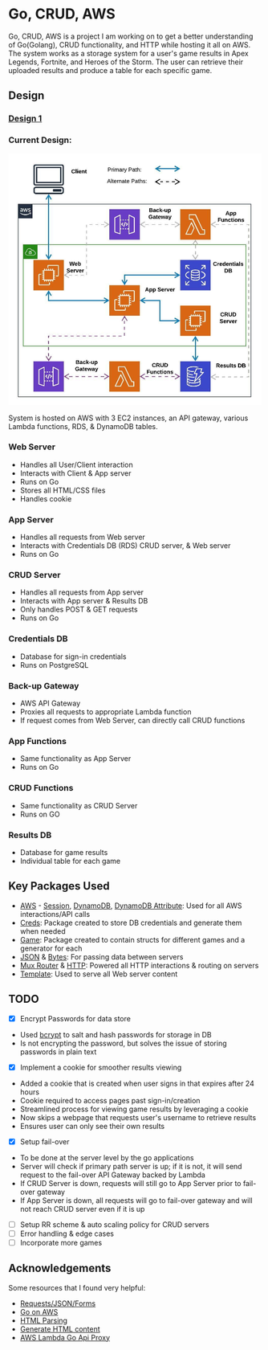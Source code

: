 # Go, CRUD, AWS
Go, CRUD, AWS is a project I am working on to get a better understanding of Go(Golang), CRUD functionality, and HTTP while hosting it all on AWS. The system works as a storage system for a user's game results in Apex Legends, Fortnite, and Heroes of the Storm.  The user can retrieve their uploaded results and produce a table for each specific game.
## Design
### [Design 1](https://github.com/dwright20/go-crud-aws/blob/master/Images/ArchitectureDiagram.jpg)
### Current Design:
![Architecture Diagram](https://github.com/dwright20/go-crud-aws/blob/master/Images/ArchitectureDiagram2.jpeg)

System is hosted on AWS with 3 EC2 instances, an API gateway, various Lambda functions, RDS, & DynamoDB  tables.
### Web Server
- Handles all User/Client interaction
- Interacts with Client & App server
- Runs on Go
- Stores all HTML/CSS files
- Handles cookie
### App Server
- Handles all requests from Web server
- Interacts with Credentials DB (RDS) CRUD server, & Web server
- Runs on Go
### CRUD Server
- Handles all requests from App server
- Interacts with App server & Results DB
- Only handles POST & GET requests
- Runs on Go
### Credentials DB
- Database for sign-in credentials
- Runs on PostgreSQL
### Back-up Gateway
- AWS API Gateway
- Proxies all requests to appropriate Lambda function
- If request comes from Web Server, can directly call CRUD functions
### App Functions
- Same functionality as App Server
- Runs on Go
### CRUD Functions
- Same functionality as CRUD Server
- Runs on GO
### Results DB
- Database for game results
- Individual table for each game 
## Key Packages Used
- [AWS](https://github.com/aws/aws-sdk-go) - [Session](https://github.com/aws/aws-sdk-go/aws/session), [DynamoDB](https://github.com/aws/aws-sdk-go/service/dynamodb), [DynamoDB Attribute](https://github.com/aws/aws-sdk-go/service/dynamodb/dynamodbattribute): Used for all AWS interactions/API calls
- [Creds](https://github.com/dwright20/go-crud-aws/blob/master/Packages/hiddenCreds.go): Package created to store DB credentials and generate them when needed
- [Game](https://github.com/dwright20/go-crud-aws/blob/master/Packages/game.go): Package created to contain structs for different games and a generator for each
- [JSON](https://golang.org/pkg/encoding/json/) & [Bytes](https://golang.org/pkg/bytes/): For passing data between servers 
- [Mux Router](https://github.com/gorilla/mux) & [HTTP](https://golang.org/pkg/net/http/): Powered all HTTP interactions & routing on servers
- [Template](https://golang.org/pkg/html/template/): Used to serve all Web server content
## TODO
- [x] Encrypt Passwords for data store
* Used [bcrypt](https://godoc.org/golang.org/x/crypto/bcrypt#GenerateFromPassword) to salt and hash passwords for storage in DB
* Is not encrypting the password, but solves the issue of storing passwords in plain text
- [x] Implement a cookie for smoother results viewing
* Added a cookie that is created when user signs in that expires after 24 hours
* Cookie required to access pages past sign-in/creation
* Streamlined process for viewing game results by leveraging a cookie
* Now skips a webpage that requests user's username to retrieve results
* Ensures user can only see their own results
- [x] Setup fail-over 
* To be done at the server level by the go applications
* Server will check if primary path server is up; if it is not, it will send request to the fail-over API Gateway backed by Lambda
* If CRUD Server is down, requests will still go to App Server prior to fail-over gateway
* If App Server is down, all requests will go to fail-over gateway and will not reach CRUD server even if it is up
- [ ] Setup RR scheme & auto scaling policy for CRUD servers
- [ ] Error handling & edge cases
- [ ] Incorporate more games
## Acknowledgements
Some resources that I found very helpful:
* [Requests/JSON/Forms](http://polyglot.ninja/golang-making-http-requests/)
* [Go on AWS](https://hackernoon.com/deploying-a-go-application-on-aws-ec2-76390c09c2c5)
* [HTML Parsing](https://stackoverflow.com/questions/30109061/golang-parse-html-extract-all-content-with-body-body-tags)
* [Generate HTML content](https://stackoverflow.com/questions/19991124/go-template-html-iteration-to-generate-table-from-struct)
* [AWS Lambda Go Api Proxy](https://github.com/awslabs/aws-lambda-go-api-proxy)

